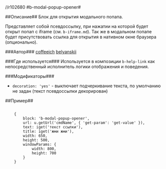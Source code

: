 //r102680
#b-modal-popup-opener#

##Описание##
Блок для открытия модального попапа.

Представляет собой псевдоссылку, при нажатии на которой будет открыт попап с iframe (см. `b-iframe.md`).
Так же в модальном попапе будет присутствовать ссылка для открытия в нативном окне браузера (опционально).

###Автор### 
[coffeeich](https://staff.yandex-team.ru/coffeeich)
[belyanskii](https://staff.yandex-team.ru/belyanskii)

###Где используется###
Используется в композиции `b-help-link` как непосредственный исполнитель логики отображения и поведения.  

###Модификаторы###

* `decoration: 'yes'` - выключает подчеркивание текста, по умолчанию не задан (текст псевдоссылки декорирован)

##Пример##

```

    {
        block: 'b-modal-popup-opener',
        url: u.getUrl('cmdName', { 'get-param': 'get-value' }),
        text: iget('текст ссылки'),
        title: iget('жми жми'),
        width: 650,
        height: 500,
        windowParams: {
            width: 800, 
            height: 700
        }
    }
```
